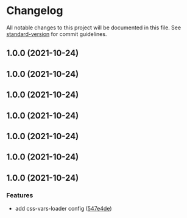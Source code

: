 # Changelog

All notable changes to this project will be documented in this file. See [standard-version](https://github.com/conventional-changelog/standard-version) for commit guidelines.

## 1.0.0 (2021-10-24)

## 1.0.0 (2021-10-24)

## 1.0.0 (2021-10-24)

## 1.0.0 (2021-10-24)

## 1.0.0 (2021-10-24)

## 1.0.0 (2021-10-24)

## 1.0.0 (2021-10-24)


### Features

* add css-vars-loader config ([547e4de](https://github.com/stijnvanhulle/css-vars-loader/commit/547e4de66d4bae4173facf4644a7336e8320e76d))
